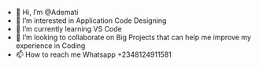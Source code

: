 - 👋 Hi, I’m @Ademati
- 👀 I’m interested in Application Code Designing
- 🌱 I’m currently learning VS Code
- 💞️ I’m looking to collaborate on Big Projects that can help me improve my experience in Coding
- 📫 How to reach me Whatsapp +2348124911581

<!---
Ademati/Ademati is a ✨ special ✨ repository because its `README.md` (this file) appears on your GitHub profile.
You can click the Preview link to take a look at your changes.
--->

